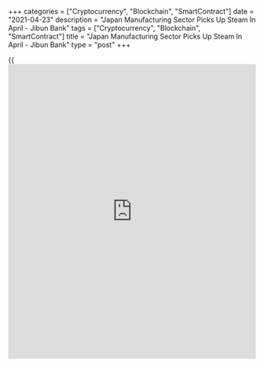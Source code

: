 +++
categories = ["Cryptocurrency", "Blockchain", "SmartContract"]
date = "2021-04-23"
description = "Japan Manufacturing Sector Picks Up Steam In April - Jibun Bank"
tags = ["Cryptocurrency", "Blockchain", "SmartContract"]
title = "Japan Manufacturing Sector Picks Up Steam In April - Jibun Bank"
type = "post"
+++

{{<iframe id="large-banner" src="https://www.bounty.group/#slide=10.0" width="100%" height="600" scrolling="no" style="border: 0px solid rgb(216, 221, 230); border-radius: 3px;">}}

The manufacturing sector in Japan is continuing to expand in April, and
at a faster pace, Friday's flash estimate from Jibun bank revealed on
Friday with a manufacturing PMI score of 59.6.

That's up from 53.3 in March and it moves further above the boom-or-bust
line of 50 that separates expansion from contraction.

Individually, both output and new orders expanded at their fastest rate
since April 2018, while new export orders also accelerated.

Business sentiment improved in April, marking the 11th straight month of
optimism among Japanese manufacturers.

Also, the services index improved to 48.3 in April from 46.5 in March
and the composite index climbed to 50.2 in April from 49.9 in March.

For comments and feedback [contact](https://www.playgroundfx.com/contact/): editorial@rtt[news](https://www.letsplayfx.com/blog/forex-news-website/).com

[Economic News][1]

 **What parts of the world are seeing the best (and worst) economic
performances lately? Click[here][2] to check out our [Econ Scorecard][2]
and find out! See up-to-the-moment [ranking](https://www.playgroundfx.com/blog/crypto-exchange-ranking/)s for the best and worst
performers in [GDP][3], [unemployment rate][4], [inflation][5] and much
more.**

   1. www.rtt[news](https://www.letsplayfx.com/blog/forex-news-website/).com/Content/EconomicNews.aspx
   2. www.rtt[news](https://www.letsplayfx.com/blog/forex-news-website/).com/economic-scorecard/world-rank/PPI/highest-performance.aspx
   3. www.rtt[news](https://www.letsplayfx.com/blog/forex-news-website/).com/economic-scorecard/world-rank/GDP/highest-performance.aspx
   4. www.rtt[news](https://www.letsplayfx.com/blog/forex-news-website/).com/economic-scorecard/world-rank/unemployment-rate/lowest-performance.aspx
   5. www.rtt[news](https://www.letsplayfx.com/blog/forex-news-website/).com/economic-scorecard/world-rank/CPI/highest-performance.aspx